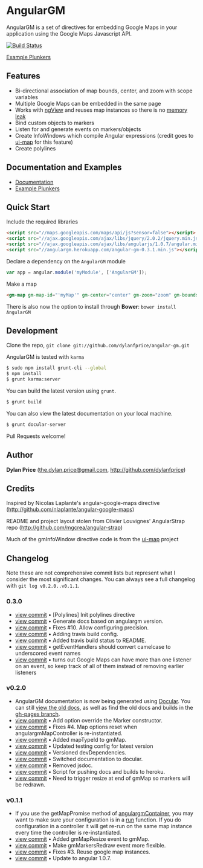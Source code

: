 # AngularGM

AngularGM is a set of directives for embedding Google Maps in your application using the Google Maps Javascript API.

[![Build Status](https://travis-ci.org/dylanfprice/angular-gm.png)](https://travis-ci.org/dylanfprice/angular-gm)

[Example Plunkers](http://embed.plnkr.co/PYDYjVuRHaJpdntoJtqL)


## Features

+ Bi-directional association of map bounds, center, and zoom with scope variables
+ Multiple Google Maps can be embedded in the same page
+ Works with [ngView](http://docs.angularjs.org/api/ng.directive:ngView) and reuses map instances so there is no [memory leak](https://github.com/dylanfprice/angular-gm/issues/3)
+ Bind custom objects to markers
+ Listen for and generate events on markers/objects
+ Create InfoWindows which compile Angular expressions (credit goes to [ui-map](https://github.com/angular-ui/ui-map) for this feature)
+ Create polylines


## Documentation and Examples

+ [Documentation](http://angulargm.herokuapp.com/documentation/angulargm-0.3.1/api/angulargm)
+ [Example Plunkers](http://embed.plnkr.co/PYDYjVuRHaJpdntoJtqL)


## Quick Start

Include the required libraries 
```html
<script src="//maps.googleapis.com/maps/api/js?sensor=false"></script>
<script src="//ajax.googleapis.com/ajax/libs/jquery/2.0.2/jquery.min.js"></script>
<script src="//ajax.googleapis.com/ajax/libs/angularjs/1.0.7/angular.min.js"></script>
<script src="//angulargm.herokuapp.com/angular-gm-0.3.1.min.js"></script>
```

Declare a dependency on the `AngularGM` module
``` javascript
var app = angular.module('myModule', ['AngularGM']);
```

Make a map
```html
<gm-map gm-map-id="'myMap'" gm-center="center" gm-zoom="zoom" gm-bounds="bounds" gm-map-type-id="mapTypeId" style="width:500px;height:500px;"></gm-map>
```

There is also now the option to install through **Bower**: `bower install AngularGM`


## Development

Clone the repo, `git clone git://github.com/dylanfprice/angular-gm.git`

AngularGM is tested with `karma`

``` bash
$ sudo npm install grunt-cli --global
$ npm install
$ grunt karma:server
```

You can build the latest version using `grunt`.

``` bash
$ grunt build
```

You can also view the latest documentation on your local machine.
```bash
$ grunt docular-server
```

Pull Requests welcome!


## Author

**Dylan Price** (the.dylan.price@gmail.com, http://github.com/dylanfprice)


## Credits

Inspired by Nicolas Laplante's angular-google-maps directive (http://github.com/nlaplante/angular-google-maps)

README and project layout stolen from Olivier Louvignes' AngularStrap repo (http://github.com/mgcrea/angular-strap)

Much of the gmInfoWindow directive code is from the [ui-map](https://github.com/angular-ui/ui-map) project
  

## Changelog
Note these are not comprehensive commit lists but represent what I consider the
most significant changes. You can always see a full changelog with `git log
v0.2.0..v0.1.1`.

### 0.3.0
+ [view commit](http://github.com/dylanfprice/angular-gm/commit/69d79899f5da13d5c7c00da4e64efdce775ff2d6) &bull; [Polylines] Init polylines directive 
+ [view commit](http://github.com/dylanfprice/angular-gm/commit/39da12fd0eb1dccb4554b8b4c7704b128f0b3a76) &bull; Generate docs based on angulargm version. 
+ [view commit](http://github.com/dylanfprice/angular-gm/commit/aca653b9a32482a3b8e21a784f24db729ef6c1c9) &bull; Fixes #10. Allow configuring precision. 
+ [view commit](http://github.com/dylanfprice/angular-gm/commit/db2ff045737dff0a085b6d8e5a34d80daaad0ada) &bull; Adding travis build config. 
+ [view commit](http://github.com/dylanfprice/angular-gm/commit/76ae49c6031e745707902b98364aa1392296f0d1) &bull; Added travis build status to README. 
+ [view commit](http://github.com/dylanfprice/angular-gm/commit/0abe30e34d4c748cefb44e09520d1f2c663bbbd9) &bull; getEventHandlers should convert camelcase to underscored event names 
+ [view commit](http://github.com/dylanfprice/angular-gm/commit/eaf1f217b640d3ab7c103d6f17e8c5e8b74bbfa5) &bull; turns out Google Maps can have more than one listener on an event, so keep track of all of them instead of removing earlier listeners 

### v0.2.0
+ AngularGM documentation is now being generated using [Docular](http://grunt-docular.com/). You can still [view the old docs](http://dylanfprice.github.io/angular-gm/docs/), as well as find the old docs and builds in the [gh-pages branch](https://github.com/dylanfprice/angular-gm/tree/gh-pages).
+ [view commit](http://github.com/dylanfprice/angular-gm/commit/06cb6c21fa8b5753e53ff3209bf37f770a3e14a9) &bull; Add option override the Marker constructor. 
+ [view commit](http://github.com/dylanfprice/angular-gm/commit/f0d44debaae2c3f1231f54480a4b3840c392399f) &bull; Fixes #4. Map options reset when angulargmMapController is re-instantiated. 
+ [view commit](http://github.com/dylanfprice/angular-gm/commit/3979163640fbc0bdca37764ff8f786c612ef5509) &bull; Added mapTypeId to gmMap. 
+ [view commit](http://github.com/dylanfprice/angular-gm/commit/e34b216202507116c6123f7c86e866104f622111) &bull; Updated testing config for latest version 
+ [view commit](http://github.com/dylanfprice/angular-gm/commit/d9fa914ca80486cac0231a116f2b85885745a266) &bull; Versioned devDependencies. 
+ [view commit](http://github.com/dylanfprice/angular-gm/commit/bdf6de3a1df8fc77ce9dd5f9e4daee6db58be37e) &bull; Switched documentation to docular. 
+ [view commit](http://github.com/dylanfprice/angular-gm/commit/8cb84094fd77da8e71ccd31b2575911887086cff) &bull; Removed jsdoc. 
+ [view commit](http://github.com/dylanfprice/angular-gm/commit/f5c79cfa370c8269a74009be84f73bb4961ab844) &bull; Script for pushing docs and builds to heroku. 
+ [view commit](http://github.com/dylanfprice/angular-gm/commit/505a6c777fff2199f53f0b2a4a6e4d15d2471cc7) &bull; Need to trigger resize at end of gmMap so markers will be redrawn. 

### v0.1.1
+ If you use the getMapPromise method of [angulargmContainer](http://dylanfprice.github.io/angular-gm/docs/module-angulargmContainer.html), you may want to make sure your configuration is in a [run](http://docs.angularjs.org/api/angular.Module#run) function. If you do configuration in a controller it will get re-run on the same map instance every time the controller is re-instantiated.
+ [view commit](http://github.com/dylanfprice/angular-gm/commit/a715cd14a44519d5f7473ee0d485781b9ca1c46b) &bull; Added gmMapResize event to gmMap. 
+ [view commit](http://github.com/dylanfprice/angular-gm/commit/4736ba9abd741f17333d60285f047bb380a2cc75) &bull; Make gmMarkersRedraw event more flexible. 
+ [view commit](http://github.com/dylanfprice/angular-gm/commit/bf97b1c4f99d2f7f88998e1bb6d0c512e687775b) &bull; Fixes #3. Reuse google map instances. 
+ [view commit](http://github.com/dylanfprice/angular-gm/commit/03ab919f6e00ef9b5eb033202b7f2183ce944b79) &bull; Update to angular 1.0.7. 


